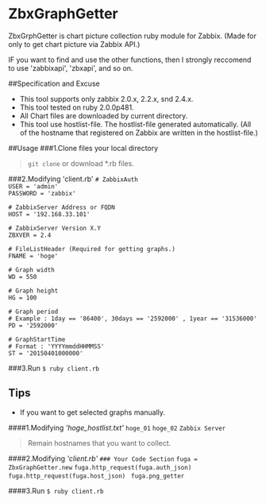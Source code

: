 # ZbxGraphGetter

ZbxGrphGetter is chart picture collection ruby module for Zabbix.
(Made for only to get chart picture via Zabbix API.)

IF you want to find and use the other functions, then I strongly reccomend to use 'zabbixapi', 'zbxapi', and so on.

##Specification and Excuse
 - This tool supports only zabbix 2.0.x, 2.2.x, snd 2.4.x.
 - This tool tested on ruby 2.0.0p481.
 - All Chart files are downloaded by current directory.
 - This tool use hostlist-file. The hostlist-file generated automatically. (All of the hostname that registered on Zabbix are written in the hostlist-file.) 

##Usage
###1.Clone files your local directory
 > `git clone` or download *.rb files.

###2.Modifying 'client.rb'
`# ZabbixAuth`  
`USER = 'admin'`  
`PASSWORD = 'zabbix'`  

`# ZabbixServer Address or FQDN`  
`HOST = '192.168.33.101'`  

`# ZabbixServer Version X.Y`  
`ZBXVER = 2.4`  

`# FileListHeader (Required for getting graphs.)`  
`FNAME = 'hoge'`  

`# Graph width`  
`WD = 550 `  

`# Graph height`  
`HG = 100`  

`# Graph period`  
`# Example : 1day == '86400', 30days == '2592000' , 1year == '31536000'`  
`PD = '2592000'`  

`# GraphStartTime`  
`# Format : 'YYYYmmddHHMMSS'`  
`ST = '20150401000000'`  

###3.Run
`$ ruby client.rb` 

## Tips
 - If you want to get selected graphs manually.
 
 ####1.Modifying *'hoge_hostlist.txt'*
  `hoge_01`
  `hoge_02`
  `Zabbix Server`
  
  > Remain hostnames that you want to collect.
 
 ####2.Modifying *'client.rb'*
   `### Your Code Section`
   `fuga = ZbxGraphGetter.new`
   `fuga.http_request(fuga.auth_json)` 
   `fuga.http_request(fuga.host_json) `
   `fuga.png_getter`
 
 ####3.Run
 `$ ruby client.rb`
  
